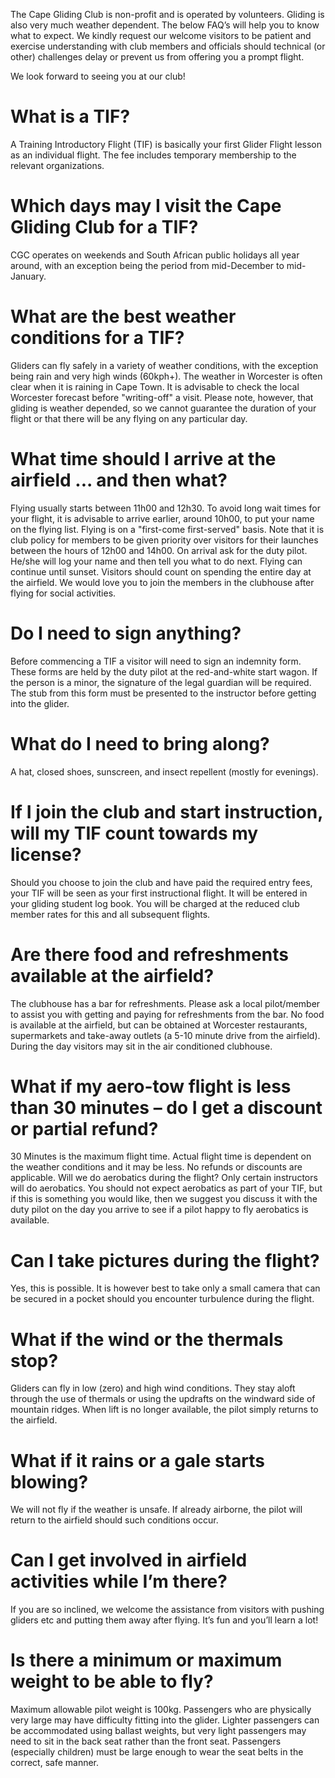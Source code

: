 
The Cape Gliding Club is non-profit and is operated by volunteers. Gliding is also very much weather dependent.  The below FAQ’s will help you to know what to expect. We kindly request our welcome visitors to be patient and exercise understanding with club members and officials should technical (or other) challenges delay or prevent us from offering you a prompt flight.

We look forward to seeing you at our club!

# What is a TIF?
A Training Introductory Flight (TIF) is basically your first Glider Flight lesson as an individual flight.
The fee includes temporary membership to the relevant organizations.

# Which days may I visit the Cape Gliding Club for a TIF?
CGC operates on weekends and South African public holidays all year around, with an exception being the period from mid-December to mid-January. 

# What are the best weather conditions for a TIF?
Gliders can fly safely in a variety of weather conditions, with the exception being rain and very high winds (60kph+). The weather in Worcester is often clear when it is raining in Cape Town. It is advisable to check the local Worcester forecast before "writing-off" a visit. Please note, however, that gliding is weather depended, so we cannot guarantee the duration of your flight or that there will be any flying on any particular day. 

# What time should I arrive at the airfield ... and then what?
Flying usually starts between 11h00 and 12h30. To avoid long wait times for your flight, it is advisable to arrive earlier, around 10h00, to put your name on the flying list. Flying is on a "first-come first-served" basis. Note that it is club policy for members to be given priority over visitors for their launches between the hours of 12h00 and 14h00. On arrival ask for the duty pilot. He/she will log your name and then tell you what to do next. Flying can continue until sunset. Visitors should count on spending the entire day at the airfield. We would love you to join the members in the clubhouse after flying for social activities.

# Do I need to sign anything?
Before commencing a TIF a visitor will need to sign an indemnity form. These forms are held by the duty pilot at the red-and-white start wagon. If the person is a minor, the signature of the legal guardian will be required. The stub from this form must be presented to the instructor before getting into the glider.

# What do I need to bring along?
A hat, closed shoes, sunscreen, and insect repellent (mostly for evenings).

# If I join the club and start instruction, will my TIF count towards my license?
Should you choose to join the club and have paid the required entry fees, your TIF will be seen as your first instructional flight. It will be entered in your gliding student log book. You will be charged at the reduced club member rates for this and all subsequent flights.

# Are there food and refreshments available at the airfield? 
The clubhouse has a bar for refreshments. Please ask a local pilot/member to assist you with getting and paying for refreshments from the bar. No food is available at the airfield, but can be obtained at Worcester restaurants, supermarkets and take-away outlets (a 5-10 minute drive from the airfield). During the day visitors may sit in the air conditioned clubhouse.

# What if my aero-tow flight is less than 30 minutes – do I get a discount or partial refund?
30 Minutes is the maximum flight time. Actual flight time is dependent on the weather conditions and it may be less. No refunds or discounts are applicable.
Will we do aerobatics during the flight?
Only certain instructors will do aerobatics. You should not expect aerobatics as part of your TIF, but if this is something you would like, then we suggest you discuss it with the duty pilot on the day you arrive to see if a pilot happy to fly aerobatics is available.

# Can I take pictures during the flight?
Yes, this is possible. It is however best to take only a small camera that can be secured in a pocket should you encounter turbulence during the flight. 

# What if the wind or the thermals stop?
Gliders can fly in low (zero) and high wind conditions. They stay aloft through the use of thermals or using the updrafts on the windward side of mountain ridges. When lift is no longer available, the pilot simply returns to the airfield.

# What if it rains or a gale starts blowing?
We will not fly if the weather is unsafe. If already airborne, the pilot will return to the airfield should such conditions occur.

# Can I get involved in airfield activities while I’m there?
If you are so inclined, we welcome the assistance from visitors with pushing gliders etc and putting them away after flying. It’s fun and you’ll learn a lot!

# Is there a minimum or maximum weight to be able to fly? 
Maximum allowable pilot weight is 100kg. Passengers who are physically very large may have difficulty fitting into the glider. Lighter passengers can be accommodated using ballast weights, but very light passengers may need to sit in the back seat rather than the front seat. Passengers (especially children) must be large enough to wear the seat belts in the correct, safe manner.
